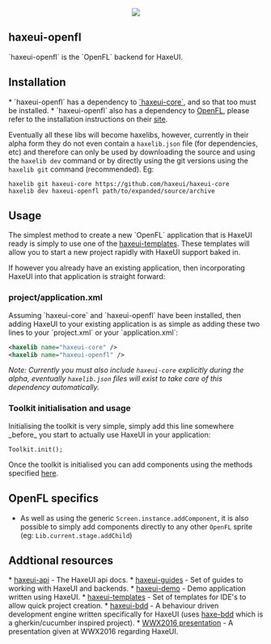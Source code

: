 <p align="center">
  <img src="https://dl.dropboxusercontent.com/u/26678671/haxeui2-warning.png"/>
</p>

<h2>haxeui-openfl</h2>
`haxeui-openfl` is the `OpenFL` backend for HaxeUI.

<h2>Installation</h2>
 * `haxeui-openfl` has a dependency to <a href="https://github.com/haxeui/haxeui-core">`haxeui-core`</a>, and so that too must be installed.
 * `haxeui-openfl` also has a dependency to <a href="http://www.openfl.org/">OpenFL</a>, please refer to the installation instructions on their <a href="http://www.openfl.org/">site</a>.
 
Eventually all these libs will become haxelibs, however, currently in their alpha form they do not even contain a `haxelib.json` file (for dependencies, etc) and therefore can only be used by downloading the source and using the `haxelib dev` command or by directly using the git versions using the `haxelib git` command (recommended). Eg:

```
haxelib git haxeui-core https://github.com/haxeui/haxeui-core
haxelib dev haxeui-openfl path/to/expanded/source/archive
```

<h2>Usage</h2>
The simplest method to create a new `OpenFL` application that is HaxeUI ready is simply to use one of the <a href="https://github.com/haxeui/haxeui-templates">haxeui-templates</a>. These templates will allow you to start a new project rapidly with HaxeUI support baked in. 

If however you already have an existing application, then incorporating HaxeUI into that application is straight forward:

<h3>project/application.xml</h3>
Assuming `haxeui-core` and `haxeui-openfl` have been installed, then adding HaxeUI to your existing application is as simple as adding these two lines to your `project.xml` or your `application.xml`:

```xml
<haxelib name="haxeui-core" />
<haxelib name="haxeui-openfl" />
```

_Note: Currently you must also include `haxeui-core` explicitly during the alpha, eventually `haxelib.json` files will exist to take care of this dependency automatically._ 

<h3>Toolkit initialisation and usage</h3>
Initialising the toolkit is very simple, simply add this line somewhere _before_ you start to actually use HaxeUI in your application:

```
Toolkit.init();
```
Once the toolkit is initialised you can add components using the methods specified <a href="https://github.com/haxeui/haxeui-core#adding-components-using-haxe-code">here</a>.

<h2>OpenFL specifics</h2>

 * As well as using the generic `Screen.instance.addComponent`, it is also possible to simply add components directly to any other `OpenFL` sprite (eg: `Lib.current.stage.addChild`)

<h2>Addtional resources</h2>
* <a href="http://haxeui.github.io/haxeui-api/">haxeui-api</a> - The HaxeUI api docs.
* <a href="https://github.com/haxeui/haxeui-guides">haxeui-guides</a> - Set of guides to working with HaxeUI and backends.
* <a href="https://github.com/haxeui/haxeui-demo">haxeui-demo</a> - Demo application written using HaxeUI.
* <a href="https://github.com/haxeui/haxeui-templates">haxeui-templates</a> - Set of templates for IDE's to allow quick project creation.
* <a href="https://github.com/haxeui/haxeui-bdd">haxeui-bdd</a> - A behaviour driven development engine written specifically for HaxeUI (uses <a href="https://github.com/haxeui/haxe-bdd">haxe-bdd</a> which is a gherkin/cucumber inspired project).
* <a href="https://www.youtube.com/watch?v=L8J8qrR2VSg&feature=youtu.be">WWX2016 presentation</a> - A presentation given at WWX2016 regarding HaxeUI.

